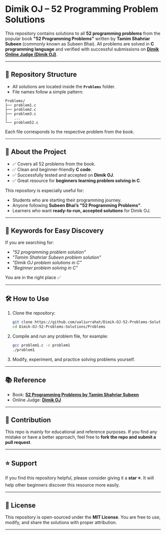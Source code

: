 # Dimik OJ – 52 Programming Problem Solutions

This repository contains solutions to all **52 programming problems** from the popular book **"52 Programming Problems"** written by **Tamim Shahriar Subeen** (commonly known as Subeen Bhai).
All problems are solved in **C programming language** and verified with successful submissions on **[Dimik Online Judge (Dimik OJ)](https://dimikoj.com/)**.

---

## 📂 Repository Structure

- All solutions are located inside the **`Problems`** folder.
- File names follow a simple pattern:

```
Problems/
├── problem1.c
├── problem2.c
├── problem3.c
│   ...
└── problem52.c
```

Each file corresponds to the respective problem from the book.

---

## 🚀 About the Project

- ✅ Covers all 52 problems from the book.
- ✅ Clean and beginner-friendly **C code**.
- ✅ Successfully tested and accepted on **Dimik OJ**.
- ✅ Great resource for **beginners learning problem solving in C**.

This repository is especially useful for:

- Students who are starting their programming journey.
- Anyone following **Subeen Bhai’s "52 Programming Problems"**.
- Learners who want **ready-to-run, accepted solutions** for Dimik OJ.

---

## 🔎 Keywords for Easy Discovery

If you are searching for:

- _"52 programming problem solution"_
- _"Tamim Shahriar Subeen problem solution"_
- _"Dimik OJ problem solutions in C"_
- _"Beginner problem solving in C"_

You are in the right place ✅

---

## 🛠️ How to Use

1. Clone the repository:

   ```bash
   git clone https://github.com/ualiurrahat/Dimik-OJ-52-Problems-Solutions.git
   cd Dimik-OJ-52-Problems-Solutions/Problems
   ```

2. Compile and run any problem file, for example:

   ```bash
   gcc problem1.c -o problem1
   ./problem1
   ```

3. Modify, experiment, and practice solving problems yourself.

---

## 📚 Reference

- Book: **[52 Programming Problems by Tamim Shahriar Subeen](https://www.goodreads.com/book/show/23361849-52-programming-problems)**
- Online Judge: **[Dimik OJ](https://dimikoj.com/)**

---

## 🤝 Contribution

This repo is mainly for educational and reference purposes.
If you find any mistake or have a better approach, feel free to **fork the repo and submit a pull request**.

---

## ⭐ Support

If you find this repository helpful, please consider giving it a **star ⭐**.
It will help other beginners discover this resource more easily.

---

## 📌 License

This repository is open-sourced under the **MIT License**.
You are free to use, modify, and share the solutions with proper attribution.

---
